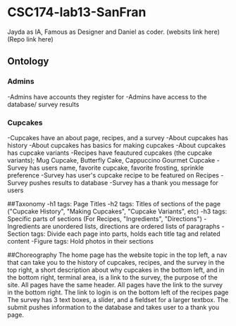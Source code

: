 # CSC174-lab13-SanFran
Jayda as IA, Famous as Designer and Daniel as coder.
(websits link here)
(Repo link here)

## Ontology

### Admins
-Admins have accounts they register for
-Admins have access to the database/ survey results 

### Cupcakes
-Cupcakes have an about page, recipes, and a survey
-About cupcakes has history
-About cupcakes has basics for making cupcakes
-About cupcakes has cupcake variants
-Recipes have feautured cupcakes (the cupcake variants); Mug Cupcake, Butterfly Cake, Cappuccino Gourmet Cupcake
-Survey has users name, favorite cupcake, favorite frosting, sprinkle preference
-Survey has user's cupcake recipe to be featured on Recipes
-Survey pushes results to database
-Survey has a thank you message for users


##Taxonomy
-h1 tags: Page Titles
-h2 tags: Titles of sections of the page ("Cupcake History", "Making Cupcakes", "Cupcake Variants", etc)
-h3 tags: Specific parts of sections (For Recipes, "Ingredients", "Directions")
-Ingredients are unordered lists, directions are ordered lists of paragraphs
-Section tags: Divide each page into parts, holds each title tag and related content
-Figure tags: Hold photos in their sections

##Choreography
The home page has the website topic in the top left, a nav that can take you to the history of cupcakes, 
recipes, and the survey in the top right, a short description about why cupcakes in the bottom left, 
and in the bottom right, terminal area, is a link to the survey, the purpose of the site.
All pages have the same header. 
All pages have the link to the survey in the bottom right. 
The link to login is on the bottom left of the recipes page
The survey has 3 text boxes, a slider, and a fieldset for a larger textbox. 
The submit pushes information to the database and takes user to a thank you page. 